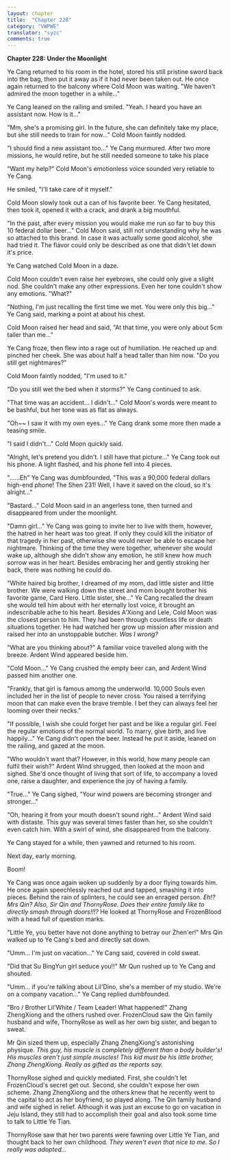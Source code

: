 ```yaml
---
layout: chapter
title:  "Chapter 228"
category: "VWPWE"
translator: "syzc"
comments: true
---
```


**Chapter 228: Under the Moonlight**

Ye Cang returned to his room in the hotel, stored his still pristine sword back into the bag, then put it away as if it had never been taken out. He once again returned to the balcony where Cold Moon was waiting. "We haven't admired the moon together in a while..."

Ye Cang leaned on the railing and smiled. "Yeah. I heard you have an assistant now. How is it..."

"Mm, she's a promising girl. In the future, she can definitely take my place, but she still needs to train for now..." Cold Moon faintly nodded.

"I should find a new assistant too..." Ye Cang murmured. After two more missions, he would retire, but he still needed someone to take his place

"Want my help?" Cold Moon's emotionless voice sounded very reliable to Ye Cang.

He smiled, "I'll take care of it myself."

Cold Moon slowly took out a can of his favorite beer. Ye Cang hesitated, then took it, opened it with a crack, and drank a big mouthful.

"In the past, after every mission you would make me run so far to buy this 10 federal dollar beer..." Cold Moon said, still not understanding why he was so attached to this brand. In case it was actually some good alcohol, she had tried it. The flavor could only be described as one that didn't let down it's price.

Ye Cang watched Cold Moon in a daze.

Cold Moon couldn't even raise her eyebrows, she could only give a slight nod. She couldn't make any other expressions. Even her tone couldn't show any emotions. "What?"

"Nothing, I'm just recalling the first time we met. You were only this big..." Ye Cang said, marking a point at about his chest. 

Cold Moon raised her head and said, "At that time, you were only about 5cm taller than me..."

Ye Cang froze, then flew into a rage out of humiliation. He reached up and pinched her cheek. She was about half a head taller than him now. "Do you still get nightmares?"

Cold Moon faintly nodded, "I'm used to it."

"Do you still wet the bed when it storms?" Ye Cang continued to ask.

"That time was an accident... I didn't..." Cold Moon's words were meant to be bashful, but her tone was as flat as always.

"Oh~~ I saw it with my own eyes..." Ye Cang drank some more then made a teasing smile.

"I said I didn't..." Cold Moon quickly said.

"Alright, let's pretend you didn't. I still have that picture..." Ye Cang took out his phone. A light flashed, and his phone fell into 4 pieces.

"......Eh" Ye Cang was dumbfounded, "This was a 90,000 federal dollars high-end phone! The Shen 231! Well, I have it saved on the cloud, so it's alright..." 

"Bastard..." Cold Moon said in an angerless tone, then turned and disappeared from under the moonlight.

"Damn girl..." Ye Cang was going to invite her to live with them, however, the hatred in her heart was too great. If only they could kill the initiator of that tragedy in her past, otherwise she would never be able to escape her nightmare. Thinking of the time they were together, whenever she would wake up, although she didn't show any emotion, he still knew how much sorrow was in her heart. Besides embracing her and gently stroking her back, there was nothing he could do.

"White haired big brother, I dreamed of my mom, dad little sister and little brother. We were walking down the street and mom bought brother his favorite game, Card Hero. Little sister, she..." Ye Cang recalled the dream she would tell him about with her eternally lost voice, it brought an indescribable ache to his heart. Besides A'Xiong and Lele, Cold Moon was the closest person to him. They had been through countless life or death situations together. He had watched her grow up mission after mission and raised her into an unstoppable butcher. *Was I wrong?*

"What are you thinking about?" A familiar voice travelled along with the breeze. Ardent Wind appeared beside him.

"Cold Moon..." Ye Cang crushed the empty beer can, and Ardent Wind passed him another one.

"Frankly, that girl is famous among the underworld. 10,000 Souls even included her in the list of people to never cross. You raised a terrifying moon that can make even the brave tremble. I bet they can always feel her looming over their necks."

"If possible, I wish she could forget her past and be like a regular girl. Feel the regular emotions of the normal world. To marry, give birth, and live happily..." Ye Cang didn't open the beer. Instead he put it aside, leaned on the railing, and gazed at the moon.

"Who wouldn't want that? However, in this world, how many people can fulfil their wish?" Ardent Wind shrugged, then looked at the moon and sighed. She'd once thought of living that sort of life, to accompany a loved one, raise a daughter, and experience the joy of having a family.

"True..." Ye Cang sighed, "Your wind powers are becoming stronger and stronger..."

"Oh, hearing it from your mouth doesn't sound right..." Ardent Wind said with distaste. This guy was several times faster than her, so she couldn't even catch him. With a swirl of wind, she disappeared from the balcony.

Ye Cang stayed for a while, then yawned and returned to his room.

Next day, early morning.

Boom!

Ye Cang was once again woken up suddenly by a door flying towards him. He once again speechlessly reached out and tapped, smashing it into pieces. Behind the rain of splinters, he could see an enraged person. *Eh!? Mrs Qin? Also, Sir Qin and ThornyRose. Does their entire family like to directly smash through doors!!!?* He looked at ThornyRose and FrozenBlood with a head full of question marks.

"Little Ye, you better have not done anything to betray our Zhen'er!" Mrs Qin walked up to Ye Cang's bed and directly sat down.

"Umm... I'm just on vacation..." Ye Cang said, covered in cold sweat.

"Did that Su BingYun girl seduce you!!" Mr Qun rushed up to Ye Cang and shouted.

"Umm... if you're talking about Lil'Dino, she's a member of my studio. We're on a company vacation..." Ye Cang replied dumbfounded.

"Bro / Brother Lil'White / Team Leader! What happened!" Zhang ZhengXiong and the others rushed over. FrozenCloud saw the Qin family husband and wife, ThornyRose as well as her own big sister, and began to sweat.

Mr Qin sized them up, especially Zhang ZhengXiong's astonishing physique. *This guy, his muscle is completely different than a body builder's! His muscles aren't just simple muscles! This kid must be his little brother, Zhang ZhengXiong. Really as gifted as the reports say.*

ThornyRose sighed and quickly mediated. First, she couldn't let FrozenCloud's secret get out. Second, she couldn't expose her own scheme. Zhang ZhengXiong and the others knew that he recently went to the capital to act as her boyfriend, so played along. The Qin family husband and wife sighed in relief. Although it was just an excuse to go on vacation in Jeju Island, they still had to accomplish their goal and also took some time to talk to Little Ye Tian.

ThornyRose saw that her two parents were fawning over Little Ye Tian, and thought back to her own childhood. *They weren't even that nice to me. So I really was adopted...*
